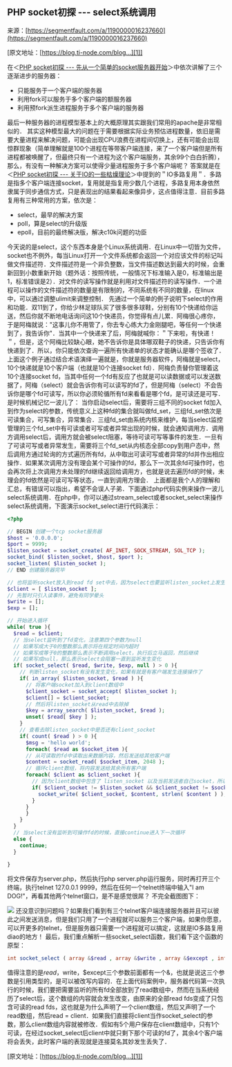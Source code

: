 ## PHP socket初探 --- select系统调用

来源：[https://segmentfault.com/a/1190000016237660](https://segmentfault.com/a/1190000016237660)

[原文地址：[https://blog.ti-node.com/blog...][1]]

在＜[PHP socket初探 --- 先从一个简单的socket服务器开始][2]＞中依次讲解了三个逐渐进步的服务器：

* 只能服务于一个客户端的服务器
* 利用fork可以服务于多个客户端的额服务器
* 利用预fork派生进程服务于多个客户端的服务器


最后一种服务器的进程模型基本上的大概原理其实跟我们常用的apache是非常相似的．
其实这种模型最大的问题在于需要根据实际业务预估进程数量，依旧是需要大量进程来解决问题，可能会出现CPU浪费在进程间切换上，还有可能会出现惊群现象（简单理解就是100个进程在等带客户端连接，来了一个客户端但是所有进程都被唤醒了，但最终只有一个进程为这个客户端服务，其余99个白白折腾），那么，有没有一种解决方案可以使得少量进程服务于多个客户端呢？
答案就是在＜[PHP socket初探 --- 关于IO的一些枯燥理论][3]＞中提到的＂IO多路复用＂．多路是指多个客户端连接socket，复用就是指复用少数几个进程，多路复用本身依然隶属于同步通信方式，只是表现出的结果看起来像异步，这点值得注意．目前多路复用有三种常用的方案，依次是：

* select，最早的解决方案
* poll，算是select的升级版
* epoll，目前的最终解决版，解决c10k问题的功臣


今天说的是select，这个东西本身是个Linux系统调用．在Linux中一切皆为文件，socket也不例外，每当Linux打开一个文件系统都会返回一个对应该文件的标记叫做文件描述符．文件描述符是一个非负整数，当文件描述数达到最大的时候，会重新回到小数重新开始（题外话：按照传统，一般情况下标准输入是0，标准输出是1，标准错误是2）．对文件的读写操作就是利用对文件描述符的读写操作．一个进程可以操作的文件描述符的数量是有限制的，不同系统有不同的数量，在linux中，可以通过调整ulimit来调整控制．
先通过一个简单的例子说明下select的作用和功能．双11到了，你给少林足球队买了很多很多球鞋，分别有10个快递给你运送，然后你就不断地电话询问这10个快递员，你觉得有点儿累．阿梅很心疼你，于是阿梅就说："这事儿你不用管了，你去专心练大力金刚腿吧，等任何一个快递到了，我告诉你"．当其中一个快递来了后，阿梅就喊你：＂下来啦，有快递！＂，但是，这个阿梅比较缺心眼，她不告诉你是具体哪双鞋子的快递，只告诉你有快递到了．所以，你只能依次查询一遍所有快递单的状态才能确认是哪个签收了．
上面这个例子通过结合术语演绎一遍就是，你就是服务器软件，阿梅就是select，10个快递就是10个客户端（也就是10个连接socket fd）．阿梅负责替你管理着这10个连接socket fd，当其中任何一个fd有反应了也就是可以读数据或可以发送数据了，阿梅（select）就会告诉你有可以读写的fd了，但是阿梅（select）不会告诉你是哪个fd可读写，所以你必须轮循所有fd来看看是哪个fd，是可读还是可写．
是时候机械记忆一波儿了：
当你启动select后，需要将三组不同的socket fd加入到作为select的参数，传统意义上这种fd的集合就叫做fd_set，三组fd_set依次是可读集合，可写集合，异常集合．三组fd_set由系统内核来维护，每当select监控管理的三个fd_set中有可读或者可写或者异常出现的时候，就会通知调用方．调用方调用select后，调用方就会被select阻塞，等待可读可写等事件的发生．一旦有了可读可写或者异常发生，需要将三个fd_set从内核态全部copy到用户态中，然后调用方通过轮询的方式遍历所有fd，从中取出可读可写或者异常的fd并作出相应操作．如果某次调用方没有理会某个可操作的fd，那么下一次其余fd可操作时，也会再次将上次调用方未处理的fd继续返回给调用方，也就是说去遍历fd的时候，未理会的fd依然是可读可写等状态，一直到调用方理会．
上面都是我个人的理解和汇总，有错误可以指出，希望不会误人子弟．下面通过php代码实例来操作一波儿select系统调用．在php中，你可以通过stream_select或者socket_select来操作select系统调用，下面演示socket_select进行代码演示：

```php
<?php

// BEGIN 创建一个tcp socket服务器
$host = '0.0.0.0';
$port = 9999;
$listen_socket = socket_create( AF_INET, SOCK_STREAM, SOL_TCP );
socket_bind( $listen_socket, $host, $port );
socket_listen( $listen_socket );
// END 创建服务器完毕 

// 也将监听socket放入到read fd set中去，因为select也要监听listen_socket上发生事件
$client = [ $listen_socket ];
// 先暂时只引入读事件，避免有同学晕头
$write = [];
$exp = [];

// 开始进入循环
while( true ){
  $read = $client;
  // 当select监听到了fd变化，注意第四个参数为null
  // 如果写成大于0的整数那么表示将在规定时间内超时
  // 如果写成等于0的整数那么表示不断调用select，执行后立马返回，然后继续
  // 如果写成null，那么表示select会阻塞一直到监听发生变化
  if( socket_select( $read, $write, $exp, null ) > 0 ){
    // 判断listen_socket有没有发生变化，如果有就是有客户端发生连接操作了
    if( in_array( $listen_socket, $read ) ){
      // 将客户端socket加入到client数组中
      $client_socket = socket_accept( $listen_socket );
      $client[] = $client_socket;
      // 然后将listen_socket从read中去除掉
      $key = array_search( $listen_socket, $read );
      unset( $read[ $key ] );
    }
    // 查看去除listen_socket中是否还有client_socket
    if( count( $read ) > 0 ){
      $msg = 'hello world';
      foreach( $read as $socket_item ){
      // 从可读取的fd中读取出来数据内容，然后发送给其他客户端
      $content = socket_read( $socket_item, 2048 );
      // 循环client数组，将内容发送给其余所有客户端
      foreach( $client as $client_socket ){
        // 因为client数组中包含了 listen_socket 以及当前发送者自己socket，所以需要排除二者
        if( $client_socket != $listen_socket && $client_socket != $socket_item ){
          socket_write( $client_socket, $content, strlen( $content ) );
        }
      }
      }
    }
  } 
  // 当select没有监听到可操作fd的时候，直接continue进入下一次循环
  else {
    continue;
  }
  
}
```

将文件保存为server.php，然后执行php server.php运行服务，同时再打开三个终端，执行telnet 127.0.0.1 9999，然后在任何一个telnet终端中输入"I am DOG!"，再看其他两个telnet窗口，是不是感觉很屌？
不完全截图图下：

![][0] 
还没意识到问题吗？如果我们看到有三个telnet客户端连接服务器并且可以彼此之间发送消息，但是我们只用了一个进程就可以服务三个客户端，如果你愿意，可以开更多的telnet，但是服务器只需要一个进程就可以搞定，这就是IO多路复用diao的地方！
最后，我们重点解析一些socket_select函数，我们看下这个函数的原型：

```php
int socket_select ( array &$read , array &$write , array &$except , int $tv_sec [, int $tv_usec = 0 ] )
```

值得注意的是$read，$write，$except三个参数前面都有一个&，也就是说这三个参数是引用类型的，是可以被改写内容的．在上面代码案例中，服务器代码第一次执行的时候，我们要把需要监听的所有fd全部放到了read数组中，然而在当系统经历了select后，这个数组的内容就会发生改变，由原来的全部read fds变成了只包含可读的read fds，这也就是为什么声明了一个client数组，然后又声明了一个read数组，然后read = client．如果我们直接将client当作socket_select的参数，那么client数组内容就被修改．假如有5个用户保存在client数组中，只有1个可读，在经过socket_select后client中就只剩下那个可读的fd了，其余4个客户端将会丢失，此时客户端的表现就是连接莫名其妙发生丢失了．

[原文地址：[https://blog.ti-node.com/blog...][1]]

[1]: https://blog.ti-node.com/blog/6389426571769282560
[2]: https://blog.ti-node.com/blog/6382424397004668928
[3]: https://blog.ti-node.com/blog/6389362802519179264
[4]: https://blog.ti-node.com/blog/6389426571769282560
[0]: ./img/1460000016237663.png